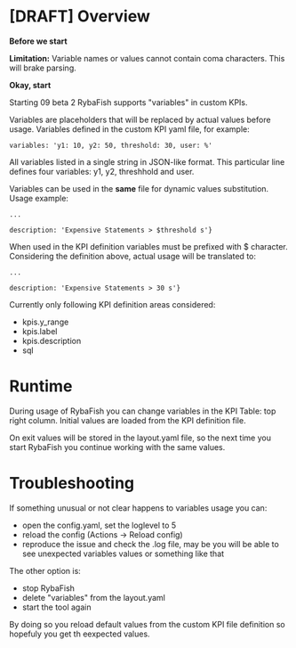 # [DRAFT] Overview

**Before we start**

**Limitation:** Variable names or values cannot contain coma characters. This will brake parsing.

**Okay, start**

Starting 09 beta 2 RybaFish supports "variables" in custom KPIs.

Variables are placeholders that will be replaced by actual values before usage. Variables defined in the custom KPI yaml file, for example:

```
variables: 'y1: 10, y2: 50, threshold: 30, user: %'
```

All variables listed in a single string in JSON-like format. This particular line defines four variables: y1, y2, threshhold and user.

Variables can be used in the **same** file for dynamic values substitution. Usage example:

```
...

description: 'Expensive Statements > $threshold s'}
```

When used in the KPI definition variables must be prefixed with $ character. Considering the definition above, actual usage will be translated to:
```
...

description: 'Expensive Statements > 30 s'}
```

Currently only following KPI definition areas considered:

* kpis.y_range
* kpis.label
* kpis.description
* sql

# Runtime
During usage of RybaFish you can change variables in the KPI Table: top right column. Initial values are loaded from the KPI definition file.

On exit values will be stored in the layout.yaml file, so the next time you start RybaFish you continue working with the same values.

# Troubleshooting
If something unusual or not clear happens to variables usage you can:
* open the config.yaml, set the loglevel to 5
* reload the config (Actions -> Reload config)
* reproduce the issue and check the .log file, may be you will be able to see unexpected variables values or something like that

The other option is:
* stop RybaFish
* delete "variables" from the layout.yaml
* start the tool again

By doing so you reload default values from the custom KPI file definition so hopefuly you get th eexpected values.

